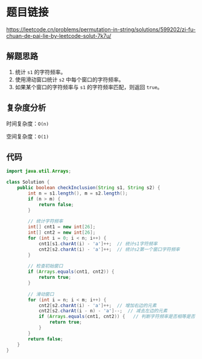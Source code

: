 # 题目链接

https://leetcode.cn/problems/permutation-in-string/solutions/599202/zi-fu-chuan-de-pai-lie-by-leetcode-solut-7k7u/

## 解题思路

1. 统计 ``s1`` 的字符频率。
2. 使用滑动窗口统计 ``s2`` 中每个窗口的字符频率。
3. 如果某个窗口的字符频率与 ``s1`` 的字符频率匹配，则返回 ``true``。

## 复杂度分析

时间复杂度：``O(n)``

空间复杂度：``O(1)``

## 代码

```java
import java.util.Arrays;

class Solution {
    public boolean checkInclusion(String s1, String s2) {
        int n = s1.length(), m = s2.length();
        if (n > m) {
        	return false;
        }
        
        // 统计字符频率
        int[] cnt1 = new int[26];
        int[] cnt2 = new int[26];
        for (int i = 0; i < n; i++) {
        	cnt1[s1.charAt(i) - 'a']++;  // 统计s1字符频率
        	cnt2[s2.charAt(i) - 'a']++;  // 统计s2第一个窗口字符频率
        }
        
        // 检查初始窗口
        if (Arrays.equals(cnt1, cnt2)) {
        	return true;
        }
        
        // 滑动窗口
        for (int i = n; i < m; i++) {
        	cnt2[s2.charAt(i) - 'a']++;  // 增加右边的元素
        	cnt2[s2.charAt(i - n) - 'a']--;  // 减去左边的元素
        	if (Arrays.equals(cnt1, cnt2)) {   // 判断字符频率是否相等是否
        		return true;
        	}
        }
        return false;
    }
}
```
